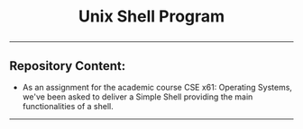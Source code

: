 # <p align='center'> Unix Shell Program </p>
***
## Repository Content:
- As an assignment for the academic course CSE x61: Operating Systems, we've been asked
to deliver a Simple Shell providing the main functionalities of a shell.
***

